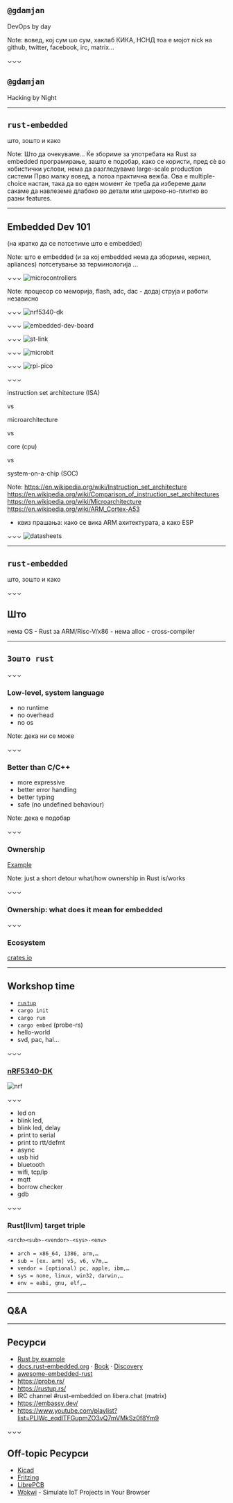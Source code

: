 <!-- .slide: data-transition="fade" -->
## `@gdamjan`

DevOps by day

Note:
вовед, кој сум шо сум, хаклаб КИКА, НСНД
тоа е мојот nick на github, twitter, facebook, irc, matrix…

⌄⌄⌄
<!-- .slide: data-transition="fade" data-background-color="#2b2b2b" -->

## `@gdamjan`

Hacking by Night

---
## `rust-embedded`

што, зошто и како

Note:
Што да очекуваме…
Ќе збориме за употребата на Rust за embedded програмирање, зашто е подобар, како се користи,
пред сѐ во хобистички услови,
нема да разгледуваме large-scale production системи
Прво малку вовед, а потоа практична вежба.
Ова е multiple-choice настан, така да во еден момент ќе треба да избереме дали сакаме да навлеземе длабоко во детали или широко-но-плитко во разни features.

---
## Embedded Dev 101

(на кратко да се потсетиме што е embedded)

Note:
што е еmbedded (и за кој embedded нема да збориме, кернел, apliances)
потсетување за терминологија …

⌄⌄⌄
![microcontrollers](./img/Microcontrollers-used-in-the-cross-platform-comparison-size-compared-to-a-e1-coin.png)

Note:
процесор со меморија, flash, adc, dac - додај струја и работи независно

⌄⌄⌄
![nrf5340-dk](./img/nrf5340-dk.png)

⌄⌄⌄
![embedded-dev-board](./img/embedded-dev-board.png)

⌄⌄⌄
![st-link](./img/st-link.jpg)

⌄⌄⌄
![microbit](./img/BBC-micro-bit-V2.png)

⌄⌄⌄
![rpi-pico](./img/rpi-pico.jpg)

⌄⌄⌄

instruction set architecture (ISA)

vs

microarchitecture

vs

core (cpu)

vs

system-on-a-chip (SOC)

Note:
https://en.wikipedia.org/wiki/Instruction_set_architecture
https://en.wikipedia.org/wiki/Comparison_of_instruction_set_architectures
https://en.wikipedia.org/wiki/Microarchitecture
https://en.wikipedia.org/wiki/ARM_Cortex-A53

- квиз прашања: како се вика ARM ахитектурата, а како ESP

⌄⌄⌄
![datasheets](./img/datasheets.jpg)

---
## `rust-embedded`

што, зошто и како

⌄⌄⌄
## Што

нема OS - Rust за ARM/Risc-V/x86 - нема alloc - cross-compiler

---
## `Зошто rust`

⌄⌄⌄
### Low-level, system language

- no runtime
- no overhead
- no os

Note:
дека ни се може

⌄⌄⌄
### Better than C/C++

- more expressive
- better error handling
- better typing
- safe (no undefined behaviour)

Note:
дека е подобар

⌄⌄⌄
### Ownership

[Example](https://depth-first.com/articles/2020/01/27/rust-ownership-by-example/)

Note:
just a short detour what/how ownership in Rust is/works

⌄⌄⌄
### Ownership: what does it mean for embedded


⌄⌄⌄
### Ecosystem

[crates.io](https://crates.io)

---
## Workshop time

- [`rustup`](https://rustup.rs/)
- `cargo init`
- `cargo run`
- `cargo embed` (probe-rs)
- hello-world
- svd, pac, hal…

⌄⌄⌄
### [nRF5340-DK](https://www.nordicsemi.com/Products/Development-hardware/nRF5340-DK)

![nrf](./img/nrf5340-dk.png)

⌄⌄⌄
- led on
- blink led,
- blink led, delay
- print to serial
- print to rtt/defmt
- async
- usb hid
- bluetooth
- wifi, tcp/ip
- mqtt
- borrow checker
- gdb

⌄⌄⌄
### Rust(llvm) target triple

`<arch><sub>-<vendor>-<sys>-<env>`

- `arch = x86_64, i386, arm,…`
- `sub = [ex. arm] v5, v6, v7m,…`
- `vendor = [optional) pc, apple, ibm,…`
- `sys = none, linux, win32, darwin,…`
- `env = eabi, gnu, elf,…`


---
## Q&A

---
## Ресурси

* [Rust by example](https://doc.rust-lang.org/rust-by-example/)
* [docs.rust-embedded.org](https://docs.rust-embedded.org/) · [Book](https://docs.rust-embedded.org/book/) ·
  [Discovery](https://docs.rust-embedded.org/discovery/)
* [awesome-embedded-rust](https://github.com/rust-embedded/awesome-embedded-rust)
* https://probe.rs/
* https://rustup.rs/
* IRC channel #rust-embedded on libera.chat (matrix)
* https://embassy.dev/
* https://www.youtube.com/playlist?list=PLIWc_eqdlTFGupmZO3vQ7mVMkSz0f8Ym9

⌄⌄⌄
## Off-topic Ресурси

* [Kicad](https://www.kicad.org/)
* [Fritzing](https://fritzing.org/)
* [LibrePCB](https://librepcb.org/)
* [Wokwi](https://wokwi.com/rust) - Simulate IoT Projects in Your Browser
